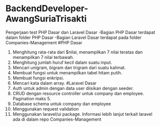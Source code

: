 # BackendDeveloper-AwangSuriaTrisakti
Pengerjaan test PHP Dasar dan Laravel Dasar
-Bagian PHP Dasar terdapat dalam folder PHP Dasar
-Bagian Laravel Dasar terdapat pada folder Companies-Management
#PHP Dasar
1. Menghitung rata-rata dari $nilai, menampilkan 7 nilai teratas dan menampilkan 7 nilai terbawah.
2. Menghitung jumlah huruf kecil dalam suatu input.
3. Mencari unigram, bigram dan trigram dari suatu kalimat.
4. Membuat fungsi untuk menampilkan tabel hitam putih.
5. Membuat fungsi enkripsi.
6. Mencari kata dalam array.
#Laravel Dasar
1. Auth untuk admin dengan data user diisikan dengan seeder.
2. CRUD dengan resource controller untuk company dan employee. Pagination maks 5.
3. Database schema untuk company dan employee
4. Menggunakan request validation
5. Menggunakan laravel/ui package.
Informasi lebih lanjut terkait laravel ada di dalam repo Companies-Management
